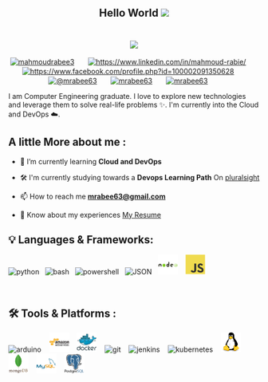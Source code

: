 <h2 align="center">
  Hello World
  <img src="https://media.giphy.com/media/hvRJCLFzcasrR4ia7z/giphy.gif" width="28">
  <br>  <br>
<!--   I'm Mahmoud Abdelsabour Rabie -->
</h2>

 <p align="center">
  <a href="https://git.io/typing-svg"><img src="https://readme-typing-svg.herokuapp.com?color=3D90F7&center=true&lines=+Alwayes+Learning+new+Things+%F0%9F%9B%A0;Cloud+%E2%98%81%EF%B8%8F+;+Linux+%F0%9F%92%BB;+DevOps+%E2%99%BE%EF%B8%8F"></a>
</p>


 
<p align="center">
<a href="https://twitter.com/mahmoudrabee3" target="blank"><img align="center" src="https://raw.githubusercontent.com/rahuldkjain/github-profile-readme-generator/master/src/images/icons/Social/twitter.svg" alt="mahmoudrabee3" height="30" width="40" /></a>
  &#8287;&#8287;&#8287;&#8287;&#8287;
<a href="https://linkedin.com/in/https://www.linkedin.com/in/mahmoud-rabie/" target="blank"><img align="center" src="https://raw.githubusercontent.com/rahuldkjain/github-profile-readme-generator/master/src/images/icons/Social/linked-in-alt.svg" alt="https://www.linkedin.com/in/mahmoud-rabie/" height="30" width="40" /></a>
  &#8287;&#8287;&#8287;&#8287;&#8287;
<a href="https://fb.com/https://www.facebook.com/profile.php?id=100002091350628" target="blank"><img align="center" src="https://raw.githubusercontent.com/rahuldkjain/github-profile-readme-generator/master/src/images/icons/Social/facebook.svg" alt="https://www.facebook.com/profile.php?id=100002091350628" height="30" width="40" /></a>
 &#8287;&#8287;&#8287;&#8287;&#8287;
<a href="https://www.hackerrank.com/@mrabee63" target="blank"><img align="center" src="https://raw.githubusercontent.com/rahuldkjain/github-profile-readme-generator/master/src/images/icons/Social/hackerrank.svg" alt="@mrabee63" height="30" width="40" /></a>
 &#8287;&#8287;&#8287;&#8287;&#8287;
<a href="https://www.leetcode.com/mrabee63" target="blank"><img align="center" src="https://raw.githubusercontent.com/rahuldkjain/github-profile-readme-generator/master/src/images/icons/Social/leet-code.svg" alt="mrabee63" height="30" width="40" /></a>
&#8287;&#8287;&#8287;&#8287;&#8287;
 <a href="https://hub.docker.com/u/mahmoud011" target="blank"><img align="center" src="https://i.imgur.com/VyjCJuz.png" alt="mrabee63" height="30" width="40" /></a>
&#8287;&#8287;&#8287;&#8287;&#8287;
</p>

I am Computer Engineering graduate.
I love to explore new technologies and leverage them to solve real-life problems ✨.
I'm currently into the Cloud and DevOps ☁️.
<br/>

## A little More about me  :


- 🌱 I’m currently learning **Cloud and DevOps**

- 🛠   I'm currently studying towards a **Devops Learning Path** On [pluralsight](pluralsight.com)

- 📫 How to reach me **mrabee63@gmail.com**

- 📄 Know about my experiences [My Resume](https://drive.google.com/file/d/1t3VuLFGAEbcOUCkyqOu2EuR2iL-lmcPu/view?usp=sharing)

<h2>  💡 Languages & Frameworks:</h2>
  
  <img width="50px" alt="python" title="Python" src="https://i.imgur.com/62c20tV.png"/>&#8287;&#8287;
  <img width="50px" alt="bash" title="BashScript" src="https://i.imgur.com/PNxNCHi.png"/>&#8287;&#8287;
  <img width="50px" alt="powershell" title="PowerShell" src="https://i.imgur.com/alPUxEt.png"/>&#8287;&#8287;
   <img width="50px" alt="JSON" title="json" src="https://i.imgur.com/QZOlcc1.png">&#8287;&#8287;
  <img src="https://raw.githubusercontent.com/devicons/devicon/master/icons/nodejs/nodejs-original-wordmark.svg" alt="nodejs" width="40" height="40"/> &#8287;&#8287;
  <img src="https://raw.githubusercontent.com/devicons/devicon/master/icons/javascript/javascript-original.svg" alt="javascript" width="40" height="40"/>&#8287;&#8287;
  
  
  
</br>

<h2> 🛠️ Tools & Platforms :</h2>

<p align="left"> 
 <img src="https://cdn.worldvectorlogo.com/logos/arduino-1.svg" alt="arduino" width="40" height="40"/> 
  &#8287;&#8287;
 <img src="https://raw.githubusercontent.com/devicons/devicon/master/icons/amazonwebservices/amazonwebservices-original-wordmark.svg" alt="aws" width="40" height="40"/>
  &#8287;&#8287;
 <img src="https://raw.githubusercontent.com/devicons/devicon/master/icons/docker/docker-original-wordmark.svg" alt="docker" width="40" height="40"/>
  &#8287;&#8287;
 <img src="https://www.vectorlogo.zone/logos/git-scm/git-scm-icon.svg" alt="git" width="40" height="40"/> 
 &#8287;&#8287;
<img src="https://www.vectorlogo.zone/logos/jenkins/jenkins-icon.svg" alt="jenkins" width="40" height="40"/> 
  &#8287;&#8287;
 <img src="https://www.vectorlogo.zone/logos/kubernetes/kubernetes-icon.svg" alt="kubernetes" width="40" height="40"/> 
&#8287;&#8287;
<img src="https://raw.githubusercontent.com/devicons/devicon/master/icons/linux/linux-original.svg" alt="linux" width="40" height="40"/>
&#8287;&#8287;
<img src="https://raw.githubusercontent.com/devicons/devicon/master/icons/mongodb/mongodb-original-wordmark.svg" alt="mongodb" width="40" height="40"/>
&#8287;&#8287;
<img src="https://raw.githubusercontent.com/devicons/devicon/master/icons/mysql/mysql-original-wordmark.svg" alt="mysql" width="40" height="40"/>
&#8287;&#8287;
<img src="https://raw.githubusercontent.com/devicons/devicon/master/icons/postgresql/postgresql-original-wordmark.svg" alt="postgresql" width="40" height="40"/>
</p>
